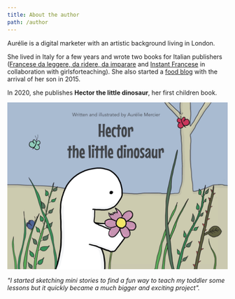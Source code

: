```yaml
---
title: About the author
path: /author
---
```


Aurélie is a digital marketer with an artistic background living in London.

She lived in Italy for a few years and wrote two books for Italian publishers ([Francese da leggere, da ridere, da imparare](https://www.amazon.co.uk/imparare-approfondimenti-migliorare-divertendosi-Girls4teaching/dp/8858017358/ref=sr_1_2?dchild=1&keywords=aurelie+mercier&qid=1592776721&sr=8-2) and [Instant Francese](https://www.amazon.co.uk/Instant-Francese-innovativo-pr%C3%AAt-%C3%A0-porter-Italian-ebook/dp/B07CRQW5X5/ref=sr_1_1?dchild=1&keywords=instant+francese&qid=1592776764&sr=8-1) in collaboration with girlsforteaching). She also started a [food blog](https://food.aureliemercier.com/) with the arrival of her son in 2015.

In 2020, she publishes **Hector the little dinosaur**, her first children book.

![Hector the little dinosaur](../images/Hector-Cover.jpg)

_"I started sketching mini stories to find a fun way to teach my toddler some lessons but it quickly became a much bigger and exciting project"._
